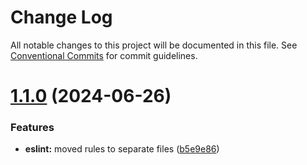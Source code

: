 # Change Log

All notable changes to this project will be documented in this file.
See [Conventional Commits](https://conventionalcommits.org) for commit guidelines.

# [1.1.0](https://github.com/IGNE-Agency/code-consistency/compare/@igne-agency/eslint-config-igne@1.0.0...@igne-agency/eslint-config-igne@1.1.0) (2024-06-26)


### Features

* **eslint:** moved rules to separate files ([b5e9e86](https://github.com/IGNE-Agency/code-consistency/commit/b5e9e862c3d324c2978ea19aeac3e09a423a6365))
